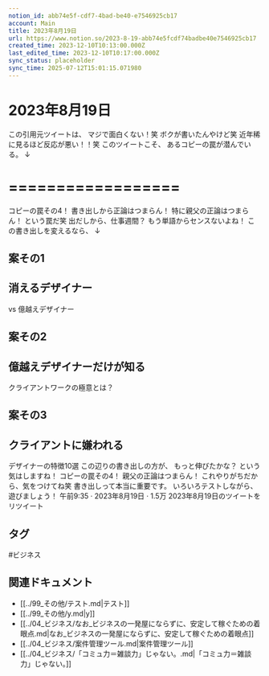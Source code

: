 ```yaml
---
notion_id: abb74e5f-cdf7-4bad-be40-e7546925cb17
account: Main
title: 2023年8月19日
url: https://www.notion.so/2023-8-19-abb74e5fcdf74badbe40e7546925cb17
created_time: 2023-12-10T10:13:00.000Z
last_edited_time: 2023-12-10T10:17:00.000Z
sync_status: placeholder
sync_time: 2025-07-12T15:01:15.071980
---
```

# 2023年8月19日

この引用元ツイートは、
マジで面白くない！笑
ボクが書いたんやけど笑
近年稀に見るほど反応が悪い！！笑
このツイートこそ、
あるコピーの罠が潜んでいる。
↓
# ==================
コピーの罠その4！
書き出しから正論はつまらん！
特に親父の正論はつまらん！
という罠だ笑
出だしから、仕事週間？
もう単語からセンスないよね！
この書き出しを変えるなら、
↓
## 案その1
## 消えるデザイナー
vs
億越えデザイナー
## 案その2
## 億越えデザイナーだけが知る
クライアントワークの極意とは？
## 案その3
## クライアントに嫌われる
デザイナーの特徴10選
この辺りの書き出しの方が、
もっと伸びたかな？
という気はしますね！
コピーの罠その4！
親父の正論はつまらん！
これやりがちだから、気をつけてね笑
書き出しって本当に重要です。
いろいろテストしながら、遊びましょう！
午前9:35 · 2023年8月19日
·
1.5万
2023年8月19日のツイートをリツイート

## タグ

#ビジネス 

## 関連ドキュメント

- [[../99_その他/テスト.md|テスト]]
- [[../99_その他/y.md|y]]
- [[../04_ビジネス/なお_ビジネスの一発屋にならずに、安定して稼ぐための着眼点.md|なお_ビジネスの一発屋にならずに、安定して稼ぐための着眼点]]
- [[../04_ビジネス/案件管理ツール.md|案件管理ツール]]
- [[../04_ビジネス/「コミュ力＝雑談力」じゃない。.md|「コミュ力＝雑談力」じゃない。]]
